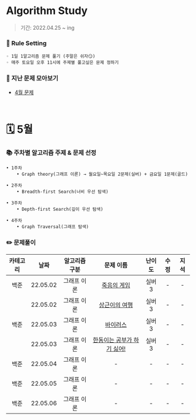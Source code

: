 # Algorithm Study
> 기간: 2022.04.25 ~ ing  

### 📌 Rule Setting
    ◦ 1일 1알고리즘 문제 풀기 (주말은 쉬자😏)  
    ◦ 매주 토요일 오후 11시에 주제별 풀고싶은 문제 정하기

### 👀 지난 문제 모아보기
- [4월 문제](모아보기/4월문제.md)
</br>

# 🗓 5월
### 📚 주차별 알고리즘 주제 & 문제 선정
    • 1주차
        • Graph theory(그래프 이론) → 월요일~목요일 2문제(실버) + 금요일 1문제(골드)
        
    • 2주차
        • Breadth-first Search(너비 우선 탐색)
        
    • 3주차
        • Depth-first Search(깊이 우선 탐색)
        
    • 4주차
        • Graph Traversal(그래프 탐색)


### ✏️ 문제풀이
| 카테고리 | 날짜 | 알고리즘 구분 | 문제 이름 | 난이도 | 수정 | 지석 |  
| :----------: | :----------: | :----------: | :----------: | :----------: | :----------: | :----------: | 
| 백준 | 22.05.02 | 그래프 이론 | [죽음의 게임](https://www.acmicpc.net/problem/17204) | 실버3 | - | - |
|  | 22.05.02 | 그래프 이론 | [상근이의 여행](https://www.acmicpc.net/problem/9372) | 실버3 | - | - |
| 백준 | 22.05.03 | 그래프 이론 | [바이러스](https://www.acmicpc.net/problem/2606) | 실버3 | - | - |
|  | 22.05.03 | 그래프 이론 | [한동이는 공부가 하기 싫어!](https://www.acmicpc.net/problem/3182) | 실버3 | - | - |
| 백준 | 22.05.04 | 그래프 이론 | - | - | - | - |
| 백준 | 22.05.05 | 그래프 이론 | - | - | - | - |
| 백준 | 22.05.06 | 그래프 이론 | - | - | - | - |
